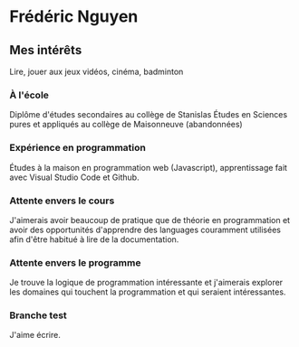 # Frédéric Nguyen

## Mes intérêts
Lire, jouer aux jeux vidéos, cinéma, badminton

### À l'école
Diplôme d'études secondaires au collège de Stanislas
Études en Sciences pures et appliqués au collège de Maisonneuve (abandonnées)

### Expérience en programmation
Études à la maison en programmation web (Javascript), apprentissage fait avec Visual Studio Code et Github.

### Attente envers le cours
J'aimerais avoir beaucoup de pratique que de théorie en programmation et avoir des opportunités d'apprendre des languages couramment utilisées afin d'être habitué à lire de la documentation.

### Attente envers le programme
Je trouve la logique de programmation intéressante et j'aimerais explorer les domaines qui touchent la programmation et qui seraient intéressantes.

### Branche test
J'aime écrire.
